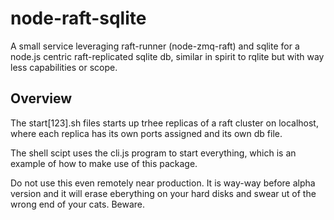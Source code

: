 # node-raft-sqlite
A small service leveraging raft-runner (node-zmq-raft) and sqlite for a node.js centric raft-replicated sqlite db, similar in spirit to rqlite but with way less capabilities or scope.

## Overview

The start[123].sh files starts up trhee replicas of a raft cluster on localhost, where each replica has its own ports assigned and its own db file.

The shell scipt uses the cli.js program to start everything, which is an example of how to make use of this package.

Do not use this even remotely near production. It is way-way before alpha version and it will erase eberything on your hard disks and swear ut of the wrong end of your cats. Beware.
